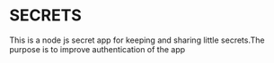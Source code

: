 # SECRETS
This is a node js secret app for keeping and sharing little secrets.The purpose is to improve authentication of the app 
